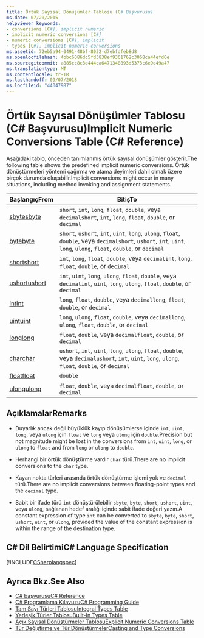 ```yaml
---
title: Örtük Sayısal Dönüşümler Tablosu (C# Başvurusu)
ms.date: 07/20/2015
helpviewer_keywords:
- conversions [C#], implicit numeric
- implicit numeric conversions [C#]
- numeric conversions [C#], implicit
- types [C#], implicit numeric conversions
ms.assetid: 72eb5a94-0491-48bf-8032-d7ebfdfeb8d8
ms.openlocfilehash: 4bbc6086dc5fd3838ef9361762c3068ca44efd0e
ms.sourcegitcommit: a885cc8c3e444ca6471348893d5373c6e9e49a47
ms.translationtype: MT
ms.contentlocale: tr-TR
ms.lasthandoff: 09/07/2018
ms.locfileid: "44047987"
---
```

# <a name="implicit-numeric-conversions-table-c-reference"></a><span data-ttu-id="ec7e8-102">Örtük Sayısal Dönüşümler Tablosu (C# Başvurusu)</span><span class="sxs-lookup"><span data-stu-id="ec7e8-102">Implicit Numeric Conversions Table (C# Reference)</span></span>
<span data-ttu-id="ec7e8-103">Aşağıdaki tablo, önceden tanımlanmış örtük sayısal dönüşümler gösterir.</span><span class="sxs-lookup"><span data-stu-id="ec7e8-103">The following table shows the predefined implicit numeric conversions.</span></span> <span data-ttu-id="ec7e8-104">Örtük dönüştürmeleri yöntemi çağırma ve atama deyimleri dahil olmak üzere birçok durumda oluşabilir.</span><span class="sxs-lookup"><span data-stu-id="ec7e8-104">Implicit conversions might occur in many situations, including method invoking and assignment statements.</span></span>  
  
|<span data-ttu-id="ec7e8-105">Başlangıç</span><span class="sxs-lookup"><span data-stu-id="ec7e8-105">From</span></span>|<span data-ttu-id="ec7e8-106">Bitiş</span><span class="sxs-lookup"><span data-stu-id="ec7e8-106">To</span></span>|  
|----------|--------|  
|[<span data-ttu-id="ec7e8-107">sbyte</span><span class="sxs-lookup"><span data-stu-id="ec7e8-107">sbyte</span></span>](../../../csharp/language-reference/keywords/sbyte.md)|<span data-ttu-id="ec7e8-108">`short`, `int`, `long`, `float`, `double`, veya `decimal`</span><span class="sxs-lookup"><span data-stu-id="ec7e8-108">`short`, `int`, `long`, `float`, `double`, or `decimal`</span></span>|  
|[<span data-ttu-id="ec7e8-109">byte</span><span class="sxs-lookup"><span data-stu-id="ec7e8-109">byte</span></span>](../../../csharp/language-reference/keywords/byte.md)|<span data-ttu-id="ec7e8-110">`short`, `ushort`, `int`, `uint`, `long`, `ulong`, `float`, `double`, veya `decimal`</span><span class="sxs-lookup"><span data-stu-id="ec7e8-110">`short`, `ushort`, `int`, `uint`, `long`, `ulong`, `float`, `double`, or `decimal`</span></span>|  
|[<span data-ttu-id="ec7e8-111">short</span><span class="sxs-lookup"><span data-stu-id="ec7e8-111">short</span></span>](../../../csharp/language-reference/keywords/short.md)|<span data-ttu-id="ec7e8-112">`int`, `long`, `float`, `double`, veya `decimal`</span><span class="sxs-lookup"><span data-stu-id="ec7e8-112">`int`, `long`, `float`, `double`, or `decimal`</span></span>|  
|[<span data-ttu-id="ec7e8-113">ushort</span><span class="sxs-lookup"><span data-stu-id="ec7e8-113">ushort</span></span>](../../../csharp/language-reference/keywords/ushort.md)|<span data-ttu-id="ec7e8-114">`int`, `uint`, `long`, `ulong`, `float`, `double`, veya `decimal`</span><span class="sxs-lookup"><span data-stu-id="ec7e8-114">`int`, `uint`, `long`, `ulong`, `float`, `double`, or `decimal`</span></span>|  
|[<span data-ttu-id="ec7e8-115">int</span><span class="sxs-lookup"><span data-stu-id="ec7e8-115">int</span></span>](../../../csharp/language-reference/keywords/int.md)|<span data-ttu-id="ec7e8-116">`long`, `float`, `double`, veya `decimal`</span><span class="sxs-lookup"><span data-stu-id="ec7e8-116">`long`, `float`, `double`, or `decimal`</span></span>|  
|[<span data-ttu-id="ec7e8-117">uint</span><span class="sxs-lookup"><span data-stu-id="ec7e8-117">uint</span></span>](../../../csharp/language-reference/keywords/uint.md)|<span data-ttu-id="ec7e8-118">`long`, `ulong`, `float`, `double`, veya `decimal`</span><span class="sxs-lookup"><span data-stu-id="ec7e8-118">`long`, `ulong`, `float`, `double`, or `decimal`</span></span>|  
|[<span data-ttu-id="ec7e8-119">long</span><span class="sxs-lookup"><span data-stu-id="ec7e8-119">long</span></span>](../../../csharp/language-reference/keywords/long.md)|<span data-ttu-id="ec7e8-120">`float`, `double`, veya `decimal`</span><span class="sxs-lookup"><span data-stu-id="ec7e8-120">`float`, `double`, or `decimal`</span></span>|  
|[<span data-ttu-id="ec7e8-121">char</span><span class="sxs-lookup"><span data-stu-id="ec7e8-121">char</span></span>](../../../csharp/language-reference/keywords/char.md)|<span data-ttu-id="ec7e8-122">`ushort`, `int`, `uint`, `long`, `ulong`, `float`, `double`, veya `decimal`</span><span class="sxs-lookup"><span data-stu-id="ec7e8-122">`ushort`, `int`, `uint`, `long`, `ulong`, `float`, `double`, or `decimal`</span></span>|  
|[<span data-ttu-id="ec7e8-123">float</span><span class="sxs-lookup"><span data-stu-id="ec7e8-123">float</span></span>](../../../csharp/language-reference/keywords/float.md)|`double`|  
|[<span data-ttu-id="ec7e8-124">ulong</span><span class="sxs-lookup"><span data-stu-id="ec7e8-124">ulong</span></span>](../../../csharp/language-reference/keywords/ulong.md)|<span data-ttu-id="ec7e8-125">`float`, `double`, veya `decimal`</span><span class="sxs-lookup"><span data-stu-id="ec7e8-125">`float`, `double`, or `decimal`</span></span>|  
  
## <a name="remarks"></a><span data-ttu-id="ec7e8-126">Açıklamalar</span><span class="sxs-lookup"><span data-stu-id="ec7e8-126">Remarks</span></span>  
  
-   <span data-ttu-id="ec7e8-127">Duyarlık ancak değil büyüklük kayıp dönüşümlerse içinde `int`, `uint`, `long`, veya `ulong` için `float` ve `long` veya `ulong` için `double`.</span><span class="sxs-lookup"><span data-stu-id="ec7e8-127">Precision but not magnitude might be lost in the conversions from `int`, `uint`,  `long`, or `ulong` to `float` and from `long` or `ulong` to `double`.</span></span>  
  
-   <span data-ttu-id="ec7e8-128">Herhangi bir örtük dönüştürme vardır `char` türü.</span><span class="sxs-lookup"><span data-stu-id="ec7e8-128">There are no implicit conversions to the `char` type.</span></span>  
  
-   <span data-ttu-id="ec7e8-129">Kayan nokta türleri arasında örtük dönüştürme işlemi yok ve `decimal` türü.</span><span class="sxs-lookup"><span data-stu-id="ec7e8-129">There are no implicit conversions between floating-point types and the `decimal` type.</span></span>  
  
-   <span data-ttu-id="ec7e8-130">Sabit bir ifade türü `int` dönüştürülebilir `sbyte`, `byte`, `short`, `ushort`, `uint`, veya `ulong`, sağlanan hedef aralığı içinde sabit ifade değeri yazın.</span><span class="sxs-lookup"><span data-stu-id="ec7e8-130">A constant expression of type `int` can be converted to `sbyte`, `byte`, `short`, `ushort`, `uint`, or `ulong`, provided the value of the constant expression is within the range of the destination type.</span></span>  
  
## <a name="c-language-specification"></a><span data-ttu-id="ec7e8-131">C# Dil Belirtimi</span><span class="sxs-lookup"><span data-stu-id="ec7e8-131">C# Language Specification</span></span>  
 [!INCLUDE[CSharplangspec](~/includes/csharplangspec-md.md)]  
  
## <a name="see-also"></a><span data-ttu-id="ec7e8-132">Ayrıca Bkz.</span><span class="sxs-lookup"><span data-stu-id="ec7e8-132">See Also</span></span>  

- [<span data-ttu-id="ec7e8-133">C# başvurusu</span><span class="sxs-lookup"><span data-stu-id="ec7e8-133">C# Reference</span></span>](../../../csharp/language-reference/index.md)  
- [<span data-ttu-id="ec7e8-134">C# Programlama Kılavuzu</span><span class="sxs-lookup"><span data-stu-id="ec7e8-134">C# Programming Guide</span></span>](../../../csharp/programming-guide/index.md)  
- [<span data-ttu-id="ec7e8-135">Tam Sayı Türleri Tablosu</span><span class="sxs-lookup"><span data-stu-id="ec7e8-135">Integral Types Table</span></span>](../../../csharp/language-reference/keywords/integral-types-table.md)  
- [<span data-ttu-id="ec7e8-136">Yerleşik Türler Tablosu</span><span class="sxs-lookup"><span data-stu-id="ec7e8-136">Built-In Types Table</span></span>](../../../csharp/language-reference/keywords/built-in-types-table.md)  
- [<span data-ttu-id="ec7e8-137">Açık Sayısal Dönüştürmeler Tablosu</span><span class="sxs-lookup"><span data-stu-id="ec7e8-137">Explicit Numeric Conversions Table</span></span>](../../../csharp/language-reference/keywords/explicit-numeric-conversions-table.md)  
- [<span data-ttu-id="ec7e8-138">Tür Değiştirme ve Tür Dönüştürmeler</span><span class="sxs-lookup"><span data-stu-id="ec7e8-138">Casting and Type Conversions</span></span>](../../../csharp/programming-guide/types/casting-and-type-conversions.md)
